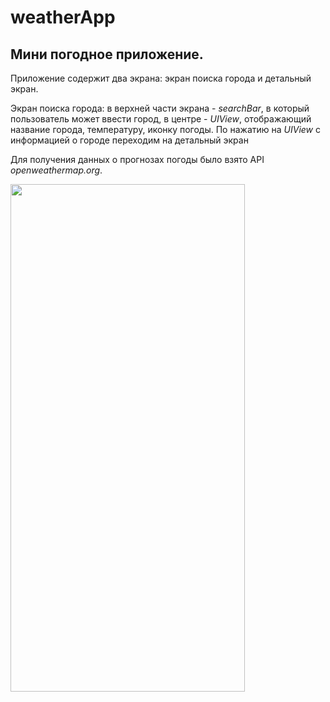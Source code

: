 # weatherApp

## Мини погодное приложение. 

Приложение содержит два экрана: экран поиска города и детальный экран.

Экран поиска города: в верхней части экрана - _searchBar_, в который пользователь может ввести город, в центре - _UIView_, отображающий название города, температуру, иконку погоды. По нажатию на _UIView_ с информацией о городе переходим на детальный экран

Для получения данных о прогнозах погоды было взято API _openweathermap.org_. 

<img src="weather.gif" width="375" height="812" />
